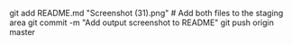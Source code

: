 git add README.md "Screenshot (31).png"  # Add both files to the staging area
git commit -m "Add output screenshot to README"
git push origin master
